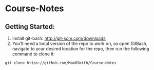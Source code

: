 # Course-Notes

## Getting Started:

1. Install git-bash: http://git-scm.com/downloads
2. You'll need a local version of the repo to work on, so open GitBash, navigate to your desired location for the repo, then run the following command to clone it:

```
git clone https://github.com/MaxOSmith/Course-Notes
```
